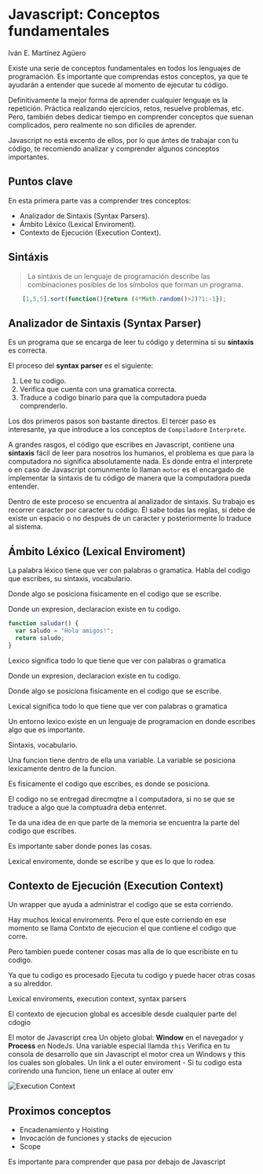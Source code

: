 # Javascript: Conceptos fundamentales
Iván E. Martínez Agüero

Existe una serie de conceptos fundamentales en todos los lenguajes de programación. Es importante que comprendas estos conceptos, ya que te ayudarán a entender que sucede al momento de ejecutar tu código.

Definitivamente la mejor forma de aprender cualquier lenguaje es la repetición. Práctica realizando ejercicios, retos, resuelve problemas, etc. Pero, también debes dedicar tiempo en comprender conceptos que suenan complicados, pero realmente no son dificiles de aprender.

Javascript no está excento de ellos, por lo que ántes de trabajar con tu código, te recomiendo analizar y comprender algunos conceptos importantes.

## Puntos clave

En esta primera parte vas a comprender tres conceptos:

- Analizador de Sintaxis (Syntax Parsers).
- Ámbito Léxico (Lexical Enviroment).
- Contexto de Ejecución (Execution Context).


## Sintáxis
> La sintáxis de un lenguaje de programación describe las combinaciones posibles de los símbolos que forman un programa.

```javascript
	[1,5,5].sort(function(){return (4*Math.random()>2)?1:-1});
```


## Analizador de Sintaxis (Syntax Parser)
Es un programa que se encarga de leer tu código y determina si su  **sintaxis** es correcta.

El proceso del **syntax parser** es el siguiente:

1. Lee tu codigo.
2. Verifica que cuenta con una gramatica correcta.
3. Traduce a codigo binario para que la computadora pueda comprenderlo.

Los dos primeros pasos son bastante directos. El tercer paso es interesante, ya que introduce a los conceptos de `Compilador`e `Interprete`.

A grandes rasgos, el código que escribes en Javascript, contiene una **sintaxis** fácil de leer para nosotros los humanos, el problema es que para la computadora no significa absolutamente nada. Es donde entra el interprete o en caso de Javascript comunmente lo llaman `motor` es el encargado de implementar la sintaxis de tu código de manera que la computadora pueda entender.

Dentro de este proceso se encuentra al analizador de sintaxis. Su trabajo es recorrer caracter por caracter tu código. Él sabe todas las reglas, si debe de existe un espacio o no después de un caracter y posteriormente lo traduce al sistema.

## Ámbito Léxico (Lexical Enviroment)

La palabra léxico tiene que ver con palabras o gramatica. Habla del codigo que escribes, su sintaxis, vocabulario.

Donde algo se posiciona fisicamente en el codigo que se escribe.

Donde un expresion, declaracion existe en tu codigo.

```javascript
function saludar() {
  var saludo = "Hola amigos!";
  return saludo;
}
```

Lexico significa todo lo que tiene que ver con palabras o gramatica

Donde un expresion, declaracion existe en tu codigo.

Donde algo se posiciona fisicamente en el codigo que se escribe.

Lexical significa todo lo que tiene que ver con palabras o gramatica

Un entorno lexico existe en un lenguaje de programacion en donde escribes algo que es importante.

Sintaxis, vocabulario.

Una funcion tiene dentro de ella una variable. La variable se posiciona lexicamente dentro de la funcion.

Es fisicamente el codigo que escribes, es donde se posiciona.

El codigo no se entregad direcmqtne a l computadora, si no se que se traduce a algo que la comptuadra deba entenret.


Te da una idea de en que parte de la memoria se encuentra la parte del codigo que escribes.

Es importante saber donde pones las cosas.

Lexical enviromente, donde se escribe y que es lo que lo rodea.


## Contexto de Ejecución (Execution Context)
Un wrapper que ayuda a administrar el codigo que se esta corriendo.

Hay muchos lexical enviroments. Pero el que este corriendo en ese momento se llama Contxto de ejecucion el que contiene el codigo que corre.

Pero tambien puede contener cosas mas alla de lo que escribiste en tu codigo.

Ya que tu codigo es procesado
Ejecuta tu codigo y puede hacer otras cosas a su alreddor.

Lexical enviroments, execution context, syntax parsers

El contexto de ejecucion global es accesible desde cualquier parte del cdogio

El motor de Javascript crea
Un objeto global: **Window** en el navegador y **Process** en NodeJs.
Una variable especial llamda `this`
	Verifica en tu consola de desarrollo que sin Javascript el motor crea un Windows y this los cuales son globales.
Un link a el outer enviroment
	- Si tu codigo esta corirendo una funcion, tiene un enlace al outer env


![Execution Context](ExecutionContext.png)


## Proximos conceptos
- Encadenamiento y Hoisting
- Invocación de funciones y stacks de ejecucion
- Scope


Es importante para comprender que pasa por debajo de Javascript